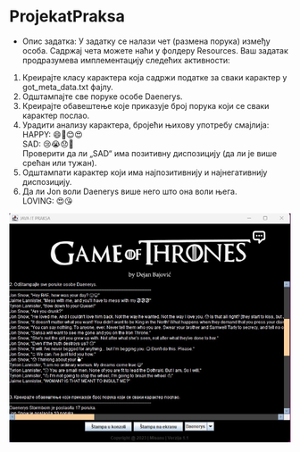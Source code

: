 # ProjekatPraksa
 
-  Опис задатка:  У задатку се налази чет (размена порука) између особа. Садржај чета можете наћи у фолдеру Resources.  Ваш задатак 
продразумева имплементацију следећих активности: 
1. Креирајте класу карактера која садржи податке за сваки карактер у got_meta_data.txt фајлу.  
2. Одштампајте све поруке особе Daenerys.  
3. Креирајте обавештење које приказује број порука који се сваки карактер послао. 
4. Урадити анализу карактера, бројећи њихову употребу смајлија:  
   HAPPY: 😄🙂😊😍  
   SAD: 😢😭😞👿  
   Проверити да ли „SAD“ има позитивну диспозицију (да ли је више срећан или тужан).  
5. Одштампати карактер који има најпозитивнију и најнегативнију диспозицију.  
6. Да ли Jon воли Daenerys више него што она воли њега.  
   LOVING: 😍😘 
 
   
<p align="center">
  <img src="images/slikaPrograma.jpg" alt="Slika programa">
</p>
